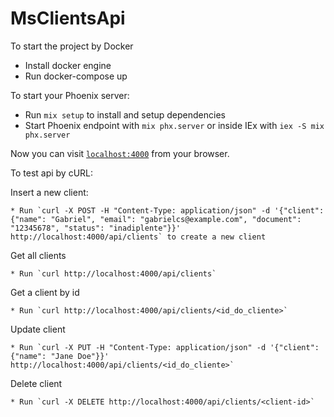 # MsClientsApi

To start the project by Docker

  * Install docker engine
  * Run docker-compose up

To start your Phoenix server:

  * Run `mix setup` to install and setup dependencies
  * Start Phoenix endpoint with `mix phx.server` or inside IEx with `iex -S mix phx.server`

Now you can visit [`localhost:4000`](http://localhost:4000) from your browser.

To test api by cURL:

  Insert a new client:
    
    * Run `curl -X POST -H "Content-Type: application/json" -d '{"client": {"name": "Gabriel", "email": "gabrielcs@example.com", "document": "12345678", "status": "inadiplente"}}' http://localhost:4000/api/clients` to create a new client
    
  
  Get all clients

    * Run `curl http://localhost:4000/api/clients`
  
  Get a client by id

    * Run `curl http://localhost:4000/api/clients/<id_do_cliente>`

  Update client

    * Run `curl -X PUT -H "Content-Type: application/json" -d '{"client": {"name": "Jane Doe"}}' http://localhost:4000/api/clients/<id_do_cliente>`

  Delete client

    * Run `curl -X DELETE http://localhost:4000/api/clients/<client-id>`